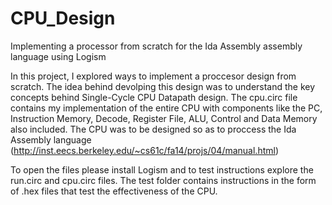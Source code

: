 # CPU_Design
Implementing a processor from scratch for the Ida Assembly assembly language using Logism

In this project, I explored ways to implement a proccesor design from scratch. The idea behind devolping this design was to understand the key concepts behind Single-Cycle CPU
Datapath design. The cpu.circ file contains my implementation of the entire CPU with components like the PC, Instruction Memory, Decode, Register File, ALU, Control and Data Memory also included.
The CPU was to be designed so as to proccess the Ida Assembly language (http://inst.eecs.berkeley.edu/~cs61c/fa14/projs/04/manual.html)

To open the files please install Logism and to test instructions explore the run.circ and cpu.circ files. The test folder contains instructions in the form of .hex files that test the effectiveness of the CPU. 
